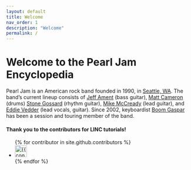 ```yaml
---
layout: default
title: Welcome
nav_order: 1
description: "Welcome"
permalink: /
---
```


# Welcome to the Pearl Jam Encyclopedia

Pearl Jam is an American rock band founded in 1990, in [Seattle, WA](https://google.com). The band’s current lineup consists of [Jeff Ament](https://pearljamopedia.ml/docs/Notable-People/Current-Members/Jeff-Ament/) (bass guitar), [Matt Cameron](https://pearljamopedia.ml/docs/Notable-People/Current-Members/Matt-Cameron/) (drums) [Stone Gossard](https://pearljamopedia.ml/docs/Notable-People/Current-Members/Stone-Gossard/) (rhythm guitar), [Mike McCready](https://pearljamopedia.ml/docs/Notable-People/Current-Members/Mike-McCready/) (lead guitar), and [Eddie Vedder](https://pearljamopedia.ml/docs/Notable-People/Current-Members/Eddie-Vedder/) (lead vocals, guitar). Since 2002, keyboardist [Boom Gaspar](https://pearljamopedia.ml/docs/Notable-People/Current-Members/Boom-Gaspar/) has been a session and touring member of the band.

#### Thank you to the contributors for LINC tutorials!
<ul class="list-style-none">
{% for contributor in site.github.contributors %}
  <li class="d-inline-block mr-1">
     <a href="{{ contributor.html_url }}"><img src="{{ contributor.avatar_url }}" width="32" height="32" alt="{{ contributor.login }}"/></a>
  </li>
{% endfor %}
</ul>
